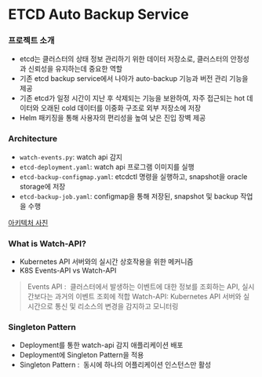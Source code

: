 # ETCD Auto Backup Service

### 프로젝트 소개
- etcd는 클러스터의 상태 정보 관리하기 위한 데이터 저장소로, 클러스터의 안정성과 신뢰성을 유지하는데 중요한 역할
- 기존 etcd backup service에서 나아가 auto-backup 기능과 버전 관리 기능을 제공
- 기존 etcd가 일정 시간이 지난 후 삭제되는 기능을 보완하여, 자주 접근되는 hot 데이터와 오래된 cold 데이터를 이중화 구조로 외부 저장소에 저장
- Helm 패키징을 통해 사용자의 편리성을 높여 낮은 진입 장벽 제공

### Architecture
- `watch-events.py`: watch api 감지
- `etcd-deployment.yaml`: watch api 프로그램 이미지를 실행
- `etcd-backup-configmap.yaml`: etcdctl 명령을 실행하고, snapshot을 oracle storage에 저장
- `etcd-backup-job.yaml`: configmap을 통해 저장된, snapshot 및 backup 작업을 수행

[아키텍처 사진]()

### What is Watch-API?
- Kubernetes API 서버와의 실시간 상호작용을 위한 메커니즘
- K8S Events-API vs Watch-API
> Events API :  클러스터에서 발생하는 이벤트에 대한 정보를 조회하는 API, 실시간보다는 과거의 이벤트 조회에 적합
> Watch-API: Kubernetes API 서버와 실시간으로 통신 및 리소스의 변경을 감지하고 모니터링

### Singleton Pattern
- Deployment를 통한 watch-api 감지 애플리케이션 배포
- Deployment에 Singleton Pattern을 적용
- Singleton Pattern :  동시에 하나의 어플리케이션 인스턴스만 활성
